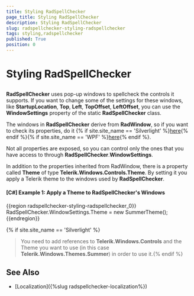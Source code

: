 ```yaml
---
title: Styling RadSpellChecker
page_title: Styling RadSpellChecker
description: Styling RadSpellChecker
slug: radspellchecker-styling-radspellchecker
tags: styling,radspellchecker
published: True
position: 0
---
```


# Styling RadSpellChecker



## 

__RadSpellChecker__ uses pop-up windows to spellcheck the controls it supports. If you want to change some of the settings for these windows, like __StartupLocation__, __Top__, __Left__, __TopOffset__, __LeftOffset__, you can use the __WindowSettings__ property of the static __RadSpellChecker__ class. 

The windows in __RadSpellChecker__ derive from __RadWindow__, so if you want to check its properties, do it          {% if site.site_name == 'Silverlight' %}[here](https://docs.telerik.com/devtools/silverlight/api/telerik.windows.controls.radwindow){% endif %}{% if site.site_name == 'WPF' %}[here](https://docs.telerik.com/devtools/wpf/api/telerik.windows.controls.radwindow){% endif %}.
          

Not all properties are exposed, so you can control only the ones that you have access to through __RadSpellChecker__.__WindowSettings__. 

In addition to the properties inherited from RadWindow, there is a property called __Theme__ of type __Telerik.Windows.Controls.Theme__. By setting it you apply a Telerik theme to the windows used by __RadSpellChecker__. 

#### __[C#] Example 1: Apply a Theme to RadSpellChecker's Windows__

{{region radspellchecker-styling-radspellchecker_0}}
	RadSpellChecker.WindowSettings.Theme = new SummerTheme();
{{endregion}}



{% if site.site_name == 'Silverlight' %}

>You need to add references to __Telerik.Windows.Controls__ and the Theme you want to use (in this case __Telerik.Windows.Themes.Summer__) in order to use it.{% endif %}

## See Also

* [Localization]({%slug radspellchecker-localization%})
